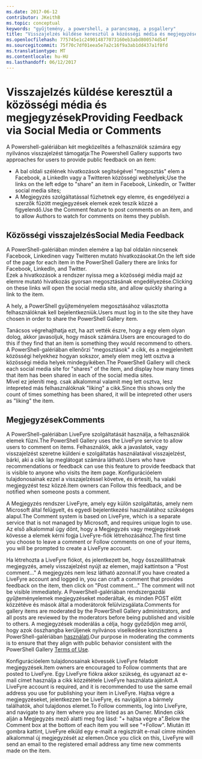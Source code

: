 ```yaml
---
ms.date: 2017-06-12
contributor: JKeithB
ms.topic: conceptual
keywords: "gyűjtemény, a powershell, a parancsmag, a psgallery"
title: "Visszajelzés küldése keresztül a közösségi média és megjegyzések"
ms.openlocfilehash: 775745e1c249014877073160eb3abd800574d54f
ms.sourcegitcommit: 75f70c7df01eea5e7a2c16f9a3ab1dd437a1f8fd
ms.translationtype: MT
ms.contentlocale: hu-HU
ms.lasthandoff: 06/12/2017
---
```

# <a name="providing-feedback-via-social-media-or-comments"></a><span data-ttu-id="58e65-103">Visszajelzés küldése keresztül a közösségi média és megjegyzések</span><span class="sxs-lookup"><span data-stu-id="58e65-103">Providing Feedback via Social Media or Comments</span></span>

<span data-ttu-id="58e65-104">A Powershell-galériában két megközelítés a felhasználók számára egy nyilvános visszajelzést támogatja:</span><span class="sxs-lookup"><span data-stu-id="58e65-104">The Powershell Gallery supports two approaches for users to provide public feedback on an item:</span></span>

* <span data-ttu-id="58e65-105">A bal oldali szélének hivatkozások segítségével "megosztás" elem a Facebook, a LinkedIn vagy a Twitteren közösségi webhelyek;</span><span class="sxs-lookup"><span data-stu-id="58e65-105">Use the links on the left edge to "share" an item in Facebook, LinkedIn, or Twitter social media sites;</span></span>
* <span data-ttu-id="58e65-106">A Megjegyzés szolgáltatással fűzhetnek egy elemre, és engedélyezi a szerzők fűzött megjegyzések elemek ezek teszik közzé a figyelendő.</span><span class="sxs-lookup"><span data-stu-id="58e65-106">Use the Comment feature to post comments on an item, and to allow Authors to watch for comments on items they publish.</span></span>

## <a name="social-media-feedback"></a><span data-ttu-id="58e65-107">Közösségi visszajelzés</span><span class="sxs-lookup"><span data-stu-id="58e65-107">Social Media Feedback</span></span>
<span data-ttu-id="58e65-108">A PowerShell-galériában minden elemére a lap bal oldalán nincsenek Facebook, Linkedinen vagy Twitteren mutató hivatkozásokat.</span><span class="sxs-lookup"><span data-stu-id="58e65-108">On the left side of the page for each item in the PowerShell Gallery there are links for Facebook, LinkedIn, and Twitter.</span></span>   
<span data-ttu-id="58e65-109">Ezek a hivatkozások a rendszer nyissa meg a közösségi média majd az elemre mutató hivatkozás gyorsan megosztásának engedélyezése.</span><span class="sxs-lookup"><span data-stu-id="58e65-109">Clicking on these links will open the social media site, and allow quickly sharing a link to the item.</span></span>

<span data-ttu-id="58e65-110">A hely, a PowerShell gyűjteményelem megosztásához választotta felhasználóknak kell bejelentkezniük.</span><span class="sxs-lookup"><span data-stu-id="58e65-110">Users must log in to the site they have chosen in order to share the PowerShell Gallery item.</span></span>     

<span data-ttu-id="58e65-111">Tanácsos végrehajthatja ezt, ha azt vették észre, hogy a egy elem olyan dolog, akkor javasoljuk, hogy mások számára.</span><span class="sxs-lookup"><span data-stu-id="58e65-111">Users are encouraged to do this if they find that an item is something they would recommend to others.</span></span> <span data-ttu-id="58e65-112">A PowerShell-galériában ellenőrzi "megosztások" a cikk, és a megjelenített közösségi helyekhez hogyan sokszor, amely elem meg lett osztva a közösségi média helyek mindegyikében.</span><span class="sxs-lookup"><span data-stu-id="58e65-112">The PowerShell Gallery will check each social media site for "shares" of the item, and display how many times that item has been shared in each of the social media sites.</span></span>  
<span data-ttu-id="58e65-113">Mivel ez jeleníti meg. csak alkalommal valamit meg lett osztva, lesz intepreted más felhasználóknak "liking" a cikk.</span><span class="sxs-lookup"><span data-stu-id="58e65-113">Since this shows only the count of times something has been shared, it will be intepreted other users as "liking" the item.</span></span>


## <a name="comments"></a><span data-ttu-id="58e65-114">Megjegyzések</span><span class="sxs-lookup"><span data-stu-id="58e65-114">Comments</span></span>
<span data-ttu-id="58e65-115">A PowerShell-galériában LiveFyre szolgáltatását használja, a felhasználók elemek fűzni.</span><span class="sxs-lookup"><span data-stu-id="58e65-115">The PowerShell Gallery uses the LiveFyre service to allow users to comment on items.</span></span>
<span data-ttu-id="58e65-116">Felhasználók, akik a javaslatok, vagy visszajelzést szeretne küldeni e szolgáltatás használatával visszajelzést, bárki, aki a cikk lap meglátogat számára látható.</span><span class="sxs-lookup"><span data-stu-id="58e65-116">Users who have recommendations or feedback can use this feature to provide feedback that is visible to anyone who visits the item page.</span></span>
<span data-ttu-id="58e65-117">Konfigurációelem tulajdonosainak ezzel a visszajelzéssel követve, és értesíti, ha valaki megjegyzést tesz közzé.</span><span class="sxs-lookup"><span data-stu-id="58e65-117">Item owners can Follow this feedback, and be notified when someone posts a comment.</span></span> 

<span data-ttu-id="58e65-118">A Megjegyzés rendszer LiveFyre, amely egy külön szolgáltatás, amely nem Microsoft által felügyelt, és egyedi bejelentkezési használatához szükséges alapul.</span><span class="sxs-lookup"><span data-stu-id="58e65-118">The Comment system is based on LiveFyre, which is a separate service that is not managed by Microsoft, and requires unique login to use.</span></span>  
<span data-ttu-id="58e65-119">Az első alkalommal úgy dönt, hogy a Megjegyzés vagy megjegyzések kövesse a elemek kérni fogja LiveFyre-fiók létrehozásához.</span><span class="sxs-lookup"><span data-stu-id="58e65-119">The first time you choose to leave a comment or Follow comments on one of your items, you will be prompted to create a LiveFyre account.</span></span>

<span data-ttu-id="58e65-120">Ha létrehozta a LiveFyre fiókot, és jelentkezett be, hogy összeállíthatnak megjegyzés, amely visszajelzést nyújt az elemen, majd kattintson a "Post comment..." A megjegyzés nem lesz látható azonnal.</span><span class="sxs-lookup"><span data-stu-id="58e65-120">If you have created a LiveFyre account and logged in, you can craft a comment that provides feedback on the item, then click on "Post comment..." The comment will not be visible immediately.</span></span> <span data-ttu-id="58e65-121">A PowerShell-galériában rendszergazdái gyűjteményelemek megjegyzéseket moderáltak, és minden POST előtt közzétéve és mások által a moderátorok felülvizsgálata.</span><span class="sxs-lookup"><span data-stu-id="58e65-121">Comments for gallery items are moderated by the PowerShell Gallery administrators, and all posts are reviewed by the moderators before being published and visible to others.</span></span>
<span data-ttu-id="58e65-122">A megjegyzések moderálás a célja, hogy győződjön meg arról, hogy azok összhangba kerüljenek nyilvános viselkedése konzisztens a PowerShell-galériában [használati](https://www.powershellgallery.com/policies/Terms).</span><span class="sxs-lookup"><span data-stu-id="58e65-122">Our purpose in moderating the comments is to ensure that they align with public behavior consistent with the PowerShell Gallery [Terms of Use](https://www.powershellgallery.com/policies/Terms).</span></span>  

<span data-ttu-id="58e65-123">Konfigurációelem tulajdonosainak kövessék LiveFyre feladott megjegyzések.</span><span class="sxs-lookup"><span data-stu-id="58e65-123">Item owners are encouraged to Follow comments that are posted to LiveFyre.</span></span> <span data-ttu-id="58e65-124">Egy LiveFyre fiókra akkor szükség, és ugyanazt az e-mail címet használja a cikk közzététele LiveFyre használata ajánlott.</span><span class="sxs-lookup"><span data-stu-id="58e65-124">A LiveFyre account is required, and it is recommended to use the same email address you use for publishing your item in LiveFyre.</span></span> <span data-ttu-id="58e65-125">Hajtsa végre a megjegyzéseket, jelentkezzen be LiveFyre, és navigáljon a bármely találhatók, ahol tulajdonos elemet.</span><span class="sxs-lookup"><span data-stu-id="58e65-125">To Follow comments, log into LiveFyre, and navigate to any item where you are listed as an Owner.</span></span> <span data-ttu-id="58e65-126">Minden cikk alján a Megjegyzés mező alatti meg fog lásd: "+ hajtsa végre a".</span><span class="sxs-lookup"><span data-stu-id="58e65-126">Below the Comment box at the bottom of each item you will see "+Follow".</span></span> <span data-ttu-id="58e65-127">Miután itt gombra kattint, LiveFyre elküld egy e-mailt a regisztrált e-mail címre minden alkalommal új megjegyzését az elemen.</span><span class="sxs-lookup"><span data-stu-id="58e65-127">Once you click on this, LiveFyre will send an email to the registered email address any time new comments made on the item.</span></span>

